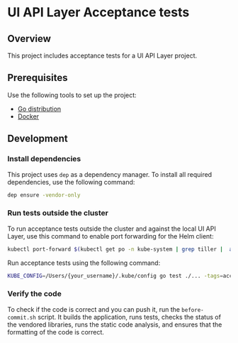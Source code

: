 # UI API Layer Acceptance tests

## Overview

This project includes acceptance tests for a UI API Layer project.

## Prerequisites

Use the following tools to set up the project:

* [Go distribution](https://golang.org)
* [Docker](https://www.docker.com/)

## Development

### Install dependencies

This project uses `dep` as a dependency manager. To install all required dependencies, use the following command:
```bash
dep ensure -vendor-only
```

### Run tests outside the cluster

To run acceptance tests outside the cluster and against the local UI API Layer, use this command to enable port forwarding for the Helm client:
```bash
kubectl port-forward $(kubectl get po -n kube-system | grep tiller |  awk '{print $1}') 44134:44134 -n kube-system
```

Run acceptance tests using the following command:
```bash
KUBE_CONFIG=/Users/{your_username}/.kube/config go test ./... -tags=acceptance
```

### Verify the code

To check if the code is correct and you can push it, run the `before-commit.sh` script. It builds the application, runs tests, checks the status of the vendored libraries, runs the static code analysis, and ensures that the formatting of the code is correct.
